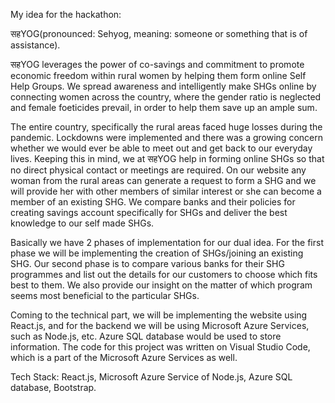 My idea for the hackathon:

सहYOG(pronounced: Sehyog, meaning: someone or something that is of assistance). 

सहYOG leverages the power of co-savings and commitment to promote economic freedom within rural women by helping them form online Self Help Groups. We spread awareness and intelligently make SHGs online by connecting women across the country, where the gender ratio is neglected and female foeticides prevail, in order to help them save up an ample sum.

The entire country, specifically the rural areas faced huge losses during the pandemic. Lockdowns were implemented and there was a growing concern whether we would ever be able to meet out and get back to our everyday lives. Keeping this in mind, we at सहYOG help in forming online SHGs so that no direct physical contact or meetings are required. On our website any woman from the rural areas can generate a request to form a SHG and we will provide her with other members of similar interest or she can become a member of an existing SHG. We compare banks and their policies for creating savings account specifically for SHGs and deliver the best knowledge to our self made SHGs.

Basically we have 2 phases of implementation for our dual idea. For the first phase we will be implementing the creation of SHGs/joining an existing SHG. Our second phase is to compare various banks for their SHG programmes and list out the details for our customers to choose which fits best to them. We also provide our insight on the matter of which program seems most beneficial to the particular SHGs.

Coming to the technical part, we will be implementing the website using React.js, and for the backend we will be using Microsoft Azure Services, such as Node.js, etc. Azure SQL database would be used to store information. The code for this project was written on Visual Studio Code, which is a part of the Microsoft Azure Services as well.

Tech Stack: React.js, Microsoft Azure Service of Node.js, Azure SQL database, Bootstrap.
